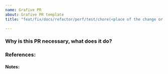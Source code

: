 ```yaml
---
name: Grafive PR
about: Grafive PR template
title: "feat/fix/docs/refactor/perf/test/chore(<place of the change or *>): <title>"

---
```


### Why is this PR necessary, what does it do?

### References:

#### Notes:

